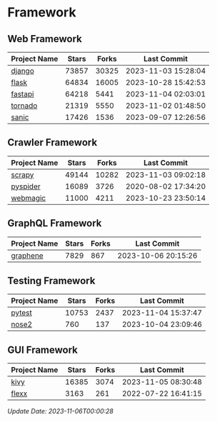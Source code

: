 # Framework

## Web Framework
| Project Name | Stars | Forks | Last Commit |
| ------------ | ----- | ----- | ----------- |
| [django](https://github.com/django/django) | 73857 | 30325 | 2023-11-03 15:28:04 |
| [flask](https://github.com/pallets/flask) | 64834 | 16005 | 2023-10-28 15:42:53 |
| [fastapi](https://github.com/tiangolo/fastapi) | 64218 | 5441 | 2023-11-04 02:03:01 |
| [tornado](https://github.com/tornadoweb/tornado) | 21319 | 5550 | 2023-11-02 01:48:50 |
| [sanic](https://github.com/sanic-org/sanic) | 17426 | 1536 | 2023-09-07 12:26:56 |

## Crawler Framework
| Project Name | Stars | Forks | Last Commit |
| ------------ | ----- | ----- | ----------- |
| [scrapy](https://github.com/scrapy/scrapy) | 49144 | 10282 | 2023-11-03 09:02:18 |
| [pyspider](https://github.com/binux/pyspider) | 16089 | 3726 | 2020-08-02 17:34:20 |
| [webmagic](https://github.com/code4craft/webmagic) | 11000 | 4211 | 2023-10-23 23:50:14 |

## GraphQL Framework
| Project Name | Stars | Forks | Last Commit |
| ------------ | ----- | ----- | ----------- |
| [graphene](https://github.com/graphql-python/graphene) | 7829 | 867 | 2023-10-06 20:15:26 |

## Testing Framework
| Project Name | Stars | Forks | Last Commit |
| ------------ | ----- | ----- | ----------- |
| [pytest](https://github.com/pytest-dev/pytest) | 10753 | 2437 | 2023-11-04 15:37:47 |
| [nose2](https://github.com/nose-devs/nose2) | 760 | 137 | 2023-10-04 23:09:46 |

## GUI Framework
| Project Name | Stars | Forks | Last Commit |
| ------------ | ----- | ----- | ----------- |
| [kivy](https://github.com/kivy/kivy) | 16385 | 3074 | 2023-11-05 08:30:48 |
| [flexx](https://github.com/flexxui/flexx) | 3163 | 261 | 2022-07-22 16:41:15 |

*Update Date: 2023-11-06T00:00:28*